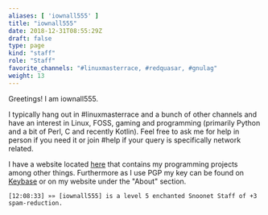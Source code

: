 ```yaml
---
aliases: [ 'iownall555' ]
title: "iownall555"
date: 2018-12-31T08:55:29Z
draft: false
type: page
kind: "staff"
role: "Staff"
favorite_channels: "#linuxmasterrace, #redquasar, #gnulag"
weight: 13
---
```


Greetings! I am iownall555.

I typically hang out in #linuxmasterrace and a bunch of other channels and have an interest in Linux, FOSS, gaming and programming (primarily Python and a bit of Perl, C and recently Kotlin).
Feel free to ask me for help in person if you need it or join #help if your query is specifically network related.

I have a website located [here](https://redquasar.xyz) that contains my programming projects among other things.
Furthermore as I use PGP my key can be found on [Keybase](https://keybase.io/iownall555) or on my website under the "About" section.

`[12:08:33] »» [iownall555] is a level 5 enchanted Snoonet Staff of +3 spam-reduction.`
